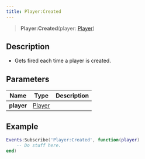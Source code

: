 ```yaml
---
title: Player:Created
---
```


> **Player:Created**(player: [Player](/vext/ref/server/type/player))

## Description 

- Gets fired each time a player is created.

## Parameters

| Name | Type | Description |
| ---- | ---- | ----------- |
| **player** | [Player](/vext/ref/server/type/player) |  |

## Example

```lua
Events:Subscribe('Player:Created', function(player)
    -- Do stuff here.
end)
```
